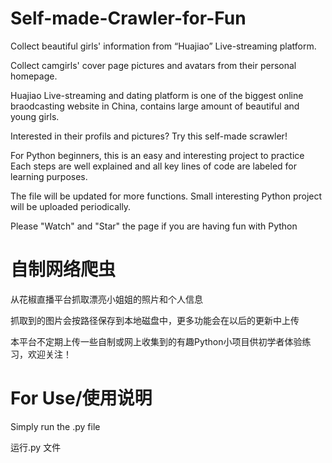 # Self-made-Crawler-for-Fun
Collect beautiful girls' information from “Huajiao”  Live-streaming platform.

Collect camgirls' cover page pictures and avatars from their personal homepage.

Huajiao Live-streaming and dating platform is one of the biggest online braodcasting website in China, contains large amount of beautiful and young girls.

Interested in their profils and pictures?
Try this self-made scrawler!

For Python beginners, this is an easy and interesting project to practice
Each steps are well explained and all key lines of code are labeled for learning purposes.

The file will be updated for more functions.
Small interesting Python project will be uploaded periodically.

Please "Watch" and "Star" the page if you are having fun with Python




# 自制网络爬虫
从花椒直播平台抓取漂亮小姐姐的照片和个人信息

抓取到的图片会按路径保存到本地磁盘中，更多功能会在以后的更新中上传

本平台不定期上传一些自制或网上收集到的有趣Python小项目供初学者体验练习，欢迎关注！



# For Use/使用说明
Simply run the .py file

运行.py 文件
